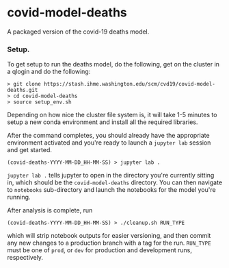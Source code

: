 
covid-model-deaths
==================

A packaged version of the covid-19 deaths model.


### Setup.

To get setup to run the deaths model, do the following, 
get on the cluster in a qlogin and do the following:

```
> git clone https://stash.ihme.washington.edu/scm/cvd19/covid-model-deaths.git
> cd covid-model-deaths
> source setup_env.sh
```

Depending on how nice the cluster file system is, it will
take 1-5 minutes to setup a new conda environment and install
all the required libraries.  

After the command completes, you should already have the 
appropriate environment activated and you're ready to launch
a `jupyter lab` session and get started.

```
(covid-deaths-YYYY-MM-DD_HH-MM-SS) > jupyter lab .
```

`jupyter lab .` tells jupyter to open in the directory you're 
currently sitting in, which should be the `covid-model-deaths`
directory.  You can then navigate to `notebooks` sub-directory
and launch the notebooks for the model you're running.

After analysis is complete, run 

```
(covid-deaths-YYYY-MM-DD_HH-MM-SS) > ./cleanup.sh RUN_TYPE
```

which will strip notebook outputs for easier versioning, and then commit any
new changes to a production branch with a tag for the run. `RUN_TYPE` must 
be one of `prod`, or `dev` for production and development runs, respectively.
